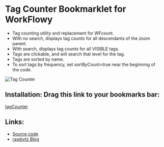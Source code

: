 # Tag Counter Bookmarklet for WorkFlowy
- Tag counting utility and replacement for WFcount.
- With no search, displays tag counts for all descendants of the zoom parent.
- With search, displays tag counts for all VISIBLE tags.
- Tags are clickable, and will search that level for the tag.
- Tags are sorted by name.
- To sort tags by frequency, set sortByCount=true near the beginning of the code.

![Tag Counter](https://i.imgur.com/Bzpzyco.png)

## Installation: Drag this link to your bookmarks bar:

<!-- sortByCount=false,showCompleted=true -->
<a href="javascript:(function&#32;tagCounter_1_6(sortByCount=false,showCompleted=true){if(typeof&#32;sortByCount!==&quot;boolean&quot;)sortByCount=false;if(typeof&#32;showCompleted!==&quot;boolean&quot;)showCompleted=true;function&#32;toastMsg(str,sec,err){WF.showMessage(str.bold(),err);setTimeout(()=&gt;WF.hideMessage(),(sec||2)*1e3)}function&#32;applyToEachItem(functionToApply,parent){functionToApply(parent);for(let&#32;child&#32;of&#32;parent.getChildren()){applyToEachItem(functionToApply,child)}}function&#32;findMatchingItems(itemPredicate,parent){const&#32;matches=[];function&#32;addIfMatch(item){if(itemPredicate(item)){matches.push(item)}}applyToEachItem(addIfMatch,parent);return&#32;matches}function&#32;isVisibleSearchResult(item){const&#32;isVisible=WF.completedVisible()||!item.isWithinCompleted();return&#32;item.data.search_result&amp;&amp;isVisible}function&#32;getWfTagsList(item){const&#32;tagCounts=item.isMainDocumentRoot()?getRootDescendantTagCounts():item.getTagManager().descendantTagCounts;const&#32;tagsList=tagCounts?tagCounts.getTagList():[];return&#32;tagsList.sort((a,b)=&gt;a.tag.localeCompare(b.tag))}function&#32;getItemTags(item){return&#32;WF.getItemNameTags(item).concat(WF.getItemNoteTags(item)).map(t=&gt;t.tag.toLowerCase())}function&#32;getAllTags(items){const&#32;tags=[];items.forEach(item=&gt;{tags.push(...getItemTags(item))});return&#32;tags}function&#32;getVisibleTagsList(item){const&#32;visibleItems=findMatchingItems(isVisibleSearchResult,item),tags=getAllTags(visibleItems),uniqueTags=new&#32;Set(tags),tagList=[];uniqueTags.forEach(uTag=&gt;{let&#32;uCount=tags.filter(t=&gt;t===uTag).length;tagList.push({tag:uTag,count:uCount})});return&#32;tagList.sort((a,b)=&gt;a.tag.localeCompare(b.tag))}if(!WF.completedVisible()&amp;&amp;showCompleted)WF.toggleCompletedVisible();const&#32;current=WF.currentItem();const&#32;tagCounts=WF.currentSearchQuery()?getVisibleTagsList(current):getWfTagsList(current);if(tagCounts.length===0){return&#32;void&#32;toastMsg(&quot;No&#32;tags&#32;found.&quot;,2,true)}if(sortByCount)tagCounts.sort((a,b)=&gt;b.count-a.count);const&#32;url=`${current.getUrl()}${current.isMainDocumentRoot()?&quot;#&quot;:&quot;&quot;}`;const&#32;total=tagCounts.reduce((sum,t)=&gt;t.count+sum,0),padMax=total.toString().length,search=WF.currentSearchQuery()?WF.currentSearchQuery()+&quot;&#32;:&#32;&quot;:&quot;&quot;;tagPre=tagCounts.map(t=&gt;`${t.count.toString().padStart(padMax,&quot;&#32;&quot;)}\t&lt;a&#32;class=&quot;tagLinks&quot;&#32;href=&quot;${url}?q=${encodeURIComponent(t.tag)}&quot;&gt;${t.tag}&lt;/a&gt;`);WF.showAlertDialog(`&lt;pre&gt;&lt;br&gt;${tagPre.join('&lt;br&gt;')}&lt;br&gt;&lt;br&gt;&lt;b&gt;${total}\tTOTAL&lt;/b&gt;&lt;/pre&gt;`,search+current.getNameInPlainText());setTimeout((function(){const&#32;tagLinks=document.getElementsByClassName(&quot;tagLinks&quot;);for(let&#32;tagLink&#32;of&#32;tagLinks){tagLink.addEventListener('click',(function(){WF.hideDialog()}),false)}}),100)})();">tagCounter</a>


## Links:
- [Source code](https://github.com/rawbytz/tag-counter/blob/master/tagCounter.js)
- [rawbytz Blog](https://rawbytz.wordpress.com)

